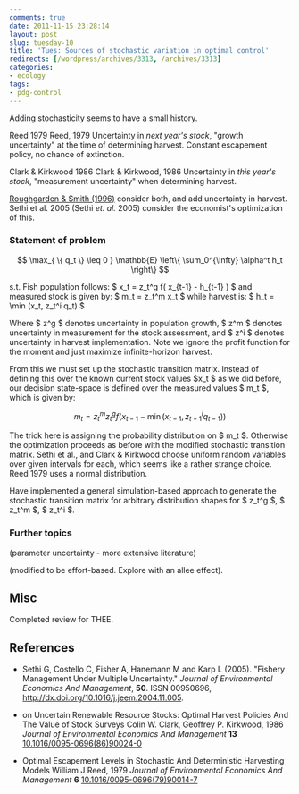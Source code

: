 ```yaml
---
comments: true
date: 2011-11-15 23:28:14
layout: post
slug: tuesday-10
title: 'Tues: Sources of stochastic variation in optimal control'
redirects: [/wordpress/archives/3313, /archives/3313]
categories:
- ecology
tags:
- pdg-control
---
```


Adding stochasticity seems to have a small history. 

Reed 1979 Reed, 1979 Uncertainty in _next year's stock_, "growth uncertainty" at the time of determining harvest.  Constant escapement policy, no chance of extinction.  

Clark & Kirkwood 1986 Clark & Kirkwood, 1986 Uncertainty in _this year's stock_, "measurement uncertainty" when determining harvest.  

[Roughgarden & Smith (1996)](http://www.pnas.org/content/93/10/5078.short) consider both, and add uncertainty in harvest.  Sethi et al. 2005 (Sethi _et. al._ 2005) consider the economist's optimization of this.



###  Statement of problem 



$$ \max_{ \{ q_t \} \leq 0 }  \mathbb{E} \left\{ \sum_0^{\infty} \alpha^t h_t \right\}  $$

s.t. 
Fish population follows: $ x_t = z_t^g f( x_{t-1} - h_{t-1} ) $
and measured stock is given by: $ m_t = z_t^m x_t $
while harvest is: $ h_t = \min (x_t, z_t^i q_t) $

Where $ z^g $ denotes uncertainty in population growth, $ z^m $ denotes uncertainty in measurement for the stock assessment, and $ z^i $ denotes uncertainty in harvest implementation. Note we ignore the profit function for the moment and just maximize infinite-horizon harvest.

From this we must set up the stochastic transition matrix.  Instead of defining this over the known current stock values $x_t $ as we did before, our decision state-space is defined over the measured values $ m_t $, which is given by:

$$ m_t = z_t^m z_t^g f\left( x_{t-1} - \min(x_{t-1}, z_{t-1}^i q_{t-1})  \right) $$

The trick here is assigning the probability distribution on $ m_t $.  Otherwise the optimization proceeds as before with the modified stochastic transition matrix.  Sethi et al., and Clark & Kirkwood choose uniform random variables over given intervals for each, which seems like a rather strange choice.  Reed 1979 uses a normal distribution.  

Have implemented a general simulation-based approach to generate the stochastic transition matrix for arbitrary distribution shapes for $ z_t^g $, $ z_t^m $, $ z_t^i $.  




###  Further topics 



(parameter uncertainty - more extensive literature)

(modified to be effort-based. Explore with an allee effect).





##  Misc 


Completed review for THEE.


## References


- Sethi G, Costello C, Fisher A, Hanemann M and Karp L (2005).
"Fishery Management Under Multiple Uncertainty."
*Journal of Environmental Economics And Management*, **50**.
ISSN 00950696, <a href="http://dx.doi.org/10.1016/j.jeem.2004.11.005">http://dx.doi.org/10.1016/j.jeem.2004.11.005</a>.



-  on Uncertain Renewable Resource Stocks: Optimal Harvest Policies And The Value of Stock Surveys Colin W. Clark, Geoffrey P. Kirkwood,  1986 *Journal of Environmental Economics And Management* **13**    [10.1016/0095-0696(86)90024-0](http://dx.doi.org/10.1016/0095-0696(86)90024-0)
-  Optimal Escapement Levels in Stochastic And Deterministic Harvesting Models William J Reed,  1979 *Journal of Environmental Economics And Management* **6**    [10.1016/0095-0696(79)90014-7](http://dx.doi.org/10.1016/0095-0696(79)90014-7)
